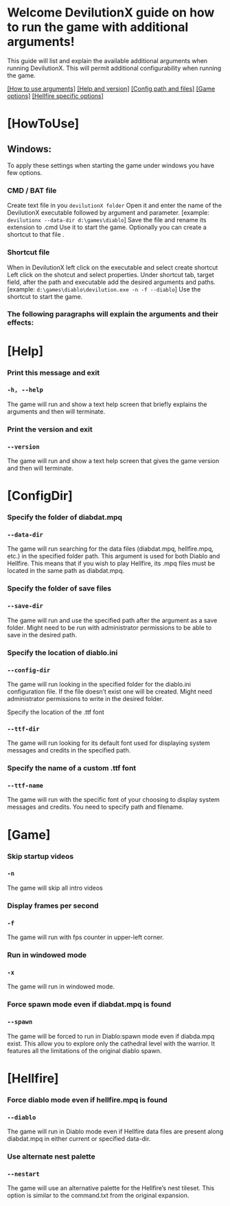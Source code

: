 # Welcome DevilutionX guide on how to run the game with additional arguments!

This guide will list and explain the available additional arguments when running DevilutionX. This will permit additional configurability when running the game.

[[How to use arguments]](#HowToUse)
[[Help and version]](#Help)
[[Config path and files]](#ConfigDir)
[[Game options]](#Game)
[[Hellfire specific options]](#Hellfire)

# [HowToUse]
## Windows:
To apply these settings when starting the game under windows you have few options.


### CMD / BAT file

Create text file in you `devilutionX folder`
Open it and enter the name of the DevilutionX executable followed by argument and parameter. [example: `devilutionx --data-dir d:\games\diablo`]
Save the file and rename its extension to .cmd
Use it to start the game.
Optionally you can create a shortcut to that file .


### Shortcut file

When in DevilutionX left click on the executable and select create shortcut
Left click on the shotcut and select properties.
Under shortcut tab, target field, after the path and executable add the desired arguments and paths.
[example: `d:\games\diablo\devilution.exe -n -f --diablo`]
Use the shortcut to start the game.





### The following paragraphs will explain the arguments and their effects:

# [Help]


### Print this message and exit
### `-h, --help`
The game will run and show a text help screen that briefly explains the arguments and then will terminate.


### Print the version and exit
### `--version`
The game will run and show a text help screen that gives the game version and then will terminate.


# [ConfigDir]


### Specify the folder of diabdat.mpq
### `--data-dir`
The game will run searching for the data files (diabdat.mpq, hellfire.mpq, etc.) in the specified folder path. This argument is used for both Diablo and Hellfire. This means that if you wish to play Hellfire, its .mpq  files must be located in the same path as diabdat.mpq.


### Specify the folder of save files
### `--save-dir `          
The game will run and use the specified path after the argument as a save folder. Might need to be run with administrator permissions to be able to save in the desired path.


### Specify the location of diablo.ini
### `--config-dir`
The game will run looking in the specified folder for the diablo.ini configuration file. If the file doesn’t exist one will be created. Might need administrator permissions to write in the desired folder.


Specify the location of the .ttf font
### `--ttf-dir`
The game will run looking for its default font used for displaying system messages and credits in the specified path.


### Specify the name of a custom .ttf font
### `--ttf-name`
The game will run with the specific font of your choosing to display system messages and credits. You need to specify path and filename.


# [Game]


### Skip startup videos
### `-n`
The game will skip all intro videos


### Display frames per second
### `-f`
The game will run with fps counter in upper-left corner.


### Run in windowed mode
### `-x`
The game will run in windowed mode.


### Force spawn mode even if diabdat.mpq is found
### `--spawn`
The game will be forced to run in Diablo:spawn mode even if diabda.mpq exist. This allow you to explore only the cathedral level with the warrior. It features all the limitations of the original diablo spawn.


# [Hellfire]


### Force diablo mode even if hellfire.mpq is found
### `--diablo`

The game will run in Diablo mode even if Hellfire data files are present along diabdat.mpq in either current or specified data-dir.


### Use alternate nest palette
### `--nestart`

The game will use an alternative palette for the Hellfire’s nest tileset. This option is similar to the command.txt from the original expansion.
